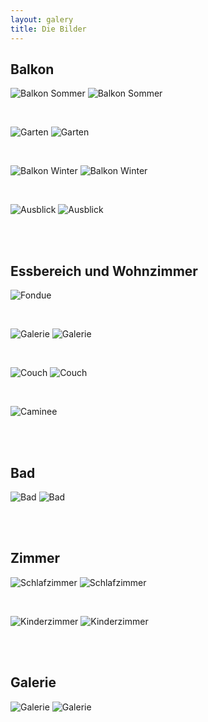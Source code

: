 ```yaml
---
layout: galery
title: Die Bilder
---
```



## Balkon

![Balkon Sommer](/assets/images/banners/balkon-sommer.png)
![Balkon Sommer](/assets/images/banners/balkon-sommer-small.png)

<br>

![Garten](/assets/images/banners/garten.png)
![Garten](/assets/images/banners/garten-small.png)

<br>

![Balkon Winter](/assets/images/banners/balkon-winter.png)
![Balkon Winter](/assets/images/banners/balkon-winter-small.png)

<br>

![Ausblick](/assets/images/banners/ausblick-winter.png)
![Ausblick](/assets/images/banners/ausblick-winter-small.png)

<br>
<br>

## Essbereich und Wohnzimmer

![Fondue](/assets/images/banners/fondue.png)

<br>

![Galerie](/assets/images/banners/wohnzimmer-1.png)
![Galerie](/assets/images/banners/wohnzimmer-1-small.png)

<br>

![Couch](/assets/images/banners/wohnzimmer-2.png)
![Couch](/assets/images/banners/wohnzimmer-2-small.png)

<br>

![Caminee](/assets/images/banners/fire-2.png)

<br>
<br>

## Bad

![Bad](/assets/images/banners/bad.png)
![Bad](/assets/images/banners/bad-small.png)

<br>
<br>

## Zimmer

![Schlafzimmer](/assets/images/banners/schlafzimmer.png)
![Schlafzimmer](/assets/images/banners/schlafzimmer-small.png)

<br>

![Kinderzimmer](/assets/images/banners/kinderzimmer.png)
![Kinderzimmer](/assets/images/banners/kinderzimmer-small.png)

<br>
<br>

## Galerie

![Galerie](/assets/images/banners/galerie.png)
![Galerie](/assets/images/banners/galerie-small.png)

<br>
<br>





